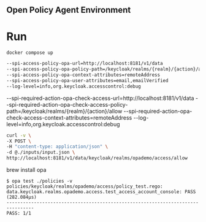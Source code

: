 Open Policy Agent Environment
---

# Run
```
docker compose up
```

```bash
--spi-access-policy-opa-url=http://localhost:8181/v1/data
--spi-access-policy-opa-policy-path=/keycloak/realms/{realm}/{action}/allow
--spi-access-policy-opa-context-attributes=remoteAddress
--spi-access-policy-opa-user-attributes=email,emailVerified
--log-level=info,org.keycloak.accesscontrol:debug
```


--spi-required-action-opa-check-access-url=http://localhost:8181/v1/data
--spi-required-action-opa-check-access-policy-path=/keycloak/realms/{realm}/{action}/allow
--spi-required-action-opa-check-access-context-attributes=remoteAddress
--log-level=info,org.keycloak.accesscontrol:debug

```bash
curl -v \
-X POST \
-H "content-type: application/json" \
-d @./inputs/input.json \
http://localhost:8181/v1/data/keycloak/realms/opademo/access/allow
```

brew install opa

```
$ opa test ./policies -v
policies/keycloak/realms/opademo/access/policy_test.rego:
data.keycloak.realms.opademo.access.test_access_account_console: PASS (282.084µs)
--------------------------------------------------------------------------------
PASS: 1/1
```